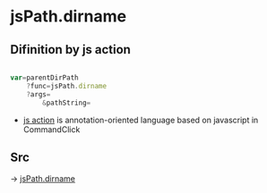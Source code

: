 # jsPath.dirname

## Difinition by js action

```js.js

var=parentDirPath
	?func=jsPath.dirname
	?args=
		&pathString=
```

- [js action](#) is annotation-oriented language based on javascript in CommandClick

## Src

-> [jsPath.dirname](https://github.com/puutaro/CommandClick/blob/master/app/src/main/java/com/puutaro/commandclick/fragment_lib/terminal_fragment/js_interface/JsPath.kt#L96)


